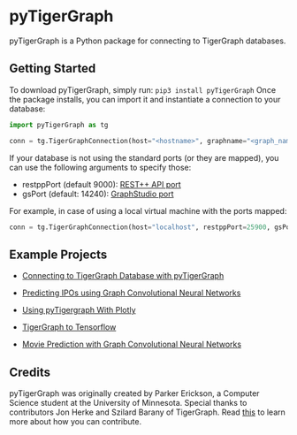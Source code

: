 # pyTigerGraph

pyTigerGraph is a Python package for connecting to TigerGraph databases.

## Getting Started
To download pyTigerGraph, simply run:
```pip3 install pyTigerGraph```
Once the package installs, you can import it and instantiate a connection to your database:
```py
import pyTigerGraph as tg

conn = tg.TigerGraphConnection(host="<hostname>", graphname="<graph_name>", username="<username>", password="<password>", apiToken="<api_token>")
```
If your database is not using the standard ports (or they are mapped), you can use the following arguments to specify those:
- restppPort (default 9000): [REST++ API port](https://docs.tigergraph.com/dev/restpp-api/restpp-requests)
- gsPort (default: 14240): [GraphStudio port](https://docs.tigergraph.com/ui/graphstudio/overview#TigerGraphGraphStudioUIGuide-GraphStudioOn-Premises)

For example, in case of using a local virtual machine with the ports mapped:
```py
conn = tg.TigerGraphConnection(host="localhost", restppPort=25900, gsPort=25240, graphname="MyGraph", username="tigergraph", password="tigergraph", apiToken="2aa016d747ede9gg6da3drslm98srfoj")
```

## Example Projects

- [Connecting to TigerGraph Database with pyTigerGraph](https://colab.research.google.com/drive/1sYv3Jvc6KYsqC4D-Rxkvjh4iPnrp4rg7)

- [Predicting IPOs using Graph Convolutional Neural Networks](https://towardsdatascience.com/predicting-initial-public-offerings-using-graph-convolutional-neural-networks-42df5ce16006?source=friends_link&sk=17501f6534a0352951d118eb8b597599)

- [Using pyTigergraph With Plotly](https://colab.research.google.com/drive/1MwtdXlbxzUsVgiI2bv1U-QmV0r5ES_Q-)

- [TigerGraph to Tensorflow](https://colab.research.google.com/drive/1yXg1UTJynjLKmdCvVNm_ldvurTR6szGN)

- [Movie Prediction with Graph Convolutional Neural Networks](https://colab.research.google.com/drive/11tcL4KXXwY__TmUUTjOf6InFQMC-VsG6)

## Credits
pyTigerGraph was originally created by Parker Erickson, a Computer Science student at the University of Minnesota. Special thanks to contributors Jon Herke and Szilard Barany of TigerGraph. Read [this](CONTRIBUTING.md) to learn more about how you can contribute.